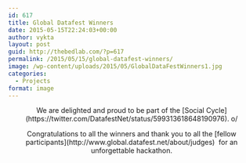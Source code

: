 ```yaml
---
id: 617
title: Global Datafest Winners
date: 2015-05-15T22:24:03+00:00
author: vykta
layout: post
guid: http://thebedlab.com/?p=617
permalink: /2015/05/15/global-datafest-winners/
image: /wp-content/uploads/2015/05/GlobalDataFestWinners1.jpg
categories:
  - Projects
format: image
---
```

<p style="text-align: center;">
  We are delighted and proud to be part of the [Social Cycle](https://twitter.com/DatafestNet/status/599313618648190976). o/
</p>

<p style="text-align: center;">
  Congratulations to all the winners and thank you to all the [fellow participants](http://www.global.datafest.net/about/judges)  for an unforgettable hackathon.
</p>